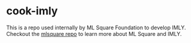 # cook-imly
This is a repo used internally by ML Square Foundation to develop IMLY. Checkout the [mlsquare repo](https://github.com/mlsquare/mlsquare) to learn more about ML Square and IMLY.
